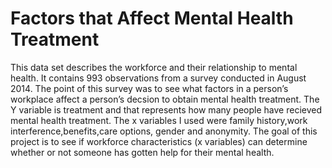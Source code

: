 # Factors that Affect Mental Health Treatment
This data set describes the workforce and their relationship to mental health. It contains 993 observations from a survey conducted in August 2014. The point of this survey was to see what factors in a person’s workplace affect a person’s decsion to obtain mental health treatment. The Y variable is treatment and that represents how many people have recieved mental health treatment. The x variables I used were family history,work interference,benefits,care options, gender and anonymity. The goal of this project is to see if workforce characteristics (x variables) can determine whether or not someone has gotten help for their mental health.

